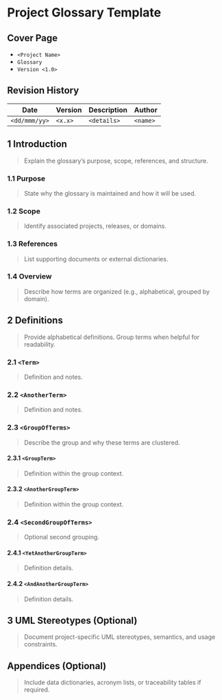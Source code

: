 # Project Glossary Template

## Cover Page
- `<Project Name>`
- `Glossary`
- `Version <1.0>`

## Revision History
| Date | Version | Description | Author |
| --- | --- | --- | --- |
| `<dd/mmm/yy>` | `<x.x>` | `<details>` | `<name>` |

## 1 Introduction
> Explain the glossary’s purpose, scope, references, and structure.

### 1.1 Purpose
> State why the glossary is maintained and how it will be used.

### 1.2 Scope
> Identify associated projects, releases, or domains.

### 1.3 References
> List supporting documents or external dictionaries.

### 1.4 Overview
> Describe how terms are organized (e.g., alphabetical, grouped by domain).

## 2 Definitions
> Provide alphabetical definitions. Group terms when helpful for readability.

### 2.1 `<Term>`
> Definition and notes.

### 2.2 `<AnotherTerm>`
> Definition and notes.

### 2.3 `<GroupOfTerms>`
> Describe the group and why these terms are clustered.

#### 2.3.1 `<GroupTerm>`
> Definition within the group context.

#### 2.3.2 `<AnotherGroupTerm>`
> Definition within the group context.

### 2.4 `<SecondGroupOfTerms>`
> Optional second grouping.

#### 2.4.1 `<YetAnotherGroupTerm>`
> Definition details.

#### 2.4.2 `<AndAnotherGroupTerm>`
> Definition details.

## 3 UML Stereotypes (Optional)
> Document project-specific UML stereotypes, semantics, and usage constraints.

## Appendices (Optional)
> Include data dictionaries, acronym lists, or traceability tables if required.
